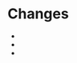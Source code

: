# Changes

*
*
*

<!-- List what your merge request changes and how -->
<!-- 
Try to not to break existing behavior, if your changes do break existing behavior 
make it configurable to toggle between old behavior and new. Which one should be
default is up to discussion.
-->
<!-- If your merge request resolves some issue link it like so: "Closes #99999" -->
<!-- 
If merge request adds some new feature that depends on backend: 

1. Make sure it gracefully degrades if backend hasn't been updated to support the feature,
   we try to make PleromaFE compatible with older versions of BE so that people can still
   update frontend safely without updating backend since it's costly and much riskier. 
2. Link related BE merge request here 
-->
<!-- Screenshots are welcome -->
